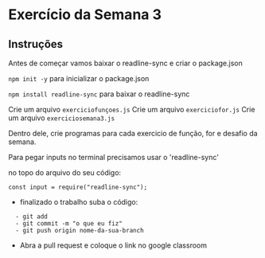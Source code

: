  # Exercício da Semana 3

## Instruções

Antes de começar vamos baixar o readline-sync e criar o package.json

```npm init -y``` para inicializar o package.json

```npm install readline-sync``` para baixar o readline-sync

Crie um arquivo `exerciciofunçoes.js`
Crie um arquivo `exerciciofor.js`
Crie um arquivo `exerciciosemana3.js`

Dentro dele, crie programas para cada exercicio de função, for e desafio da semana. 

Para pegar inputs no terminal precisamos usar o
'readline-sync'

no topo do arquivo do seu código:
````
const input = require("readline-sync");
````

- finalizado o trabalho suba o código:

```
  - git add
  - git commit -m "o que eu fiz"
  - git push origin nome-da-sua-branch
```

- Abra a pull request e coloque o link  no google classroom